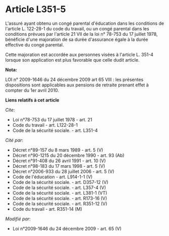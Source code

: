 # Article L351-5

L'assuré ayant obtenu un congé parental d'éducation dans les conditions de l'article L. 122-28-1 du code du travail, ou un
congé parental dans les conditions prévues par l'article 21 VII de la loi n° 78-753 du 17 juillet 1978, bénéficie d'une
majoration de sa durée d'assurance égale à la durée effective du congé parental. 

Cette majoration est accordée aux personnes visées à l'article L. 351-4 lorsque son application est plus favorable que celle
dudit article.

**Nota:**

LOI n° 2009-1646 du 24 décembre 2009 art 65 VIII : les présentes dispositions sont applicables aux pensions de retraite
prenant effet à compter du 1er avril 2010.

**Liens relatifs à cet article**

_Cite_:

  - Loi n°78-753 du 17 juillet 1978 - art. 21
  - Code du travail - art. L122-28-1
  - Code de la sécurité sociale. - art. L351-4

_Cité par_:

  - Décret n°89-157 du 8 mars 1989 - art. 5 (V)
  - Décret n°90-1215 du 20 décembre 1990 - art. 93 (Ab)
  - Décret n°91-408 du 26 avril 1991 - art. 10 (V)
  - Décret n°98-183 du 17 mars 1998 - art. 5 (V)
  - Décret n°2006-933 du 28 juillet 2006 - art. 5 (V)
  - Code de l'éducation - art. L914-1-1 (V)
  - Code de la sécurité sociale. - art. D357-12 (V)
  - Code de la sécurité sociale. - art. L357-4 (V)
  - Code de la sécurité sociale. - art. L381-1 (VT)
  - Code de la sécurité sociale. - art. R173-16 (V)
  - Code de la sécurité sociale. - art. R351-12 (V)
  - Code du travail - art. R351-14 (M)

_Modifié par_:

  - Loi n°2009-1646 du 24 décembre 2009 - art. 65 (V)
